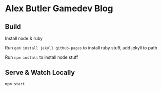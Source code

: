 Alex Butler Gamedev Blog
========================

## Build
Install node & ruby

Run `gem install jekyll github-pages` to install ruby stuff, add jekyll to path

Run `npm install` to install node stuff

## Serve & Watch Locally
`npm start`

